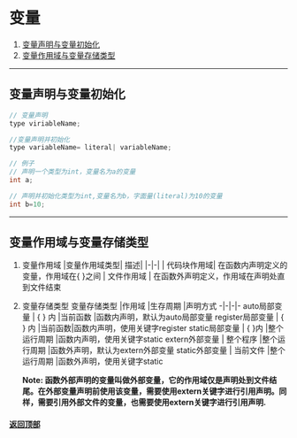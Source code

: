 [0.0]: #变量
[1.0]: #变量声明与变量初始化
[2.0]: #变量作用域与变量存储类型



# 变量
1. [变量声明与变量初始化][1.0]
2. [变量作用域与变量存储类型][2.0]

---
## 变量声明与变量初始化
```C 
// 变量声明  
type viriableName;

//变量声明并初始化
type variableName= literal| variableName;
```        
```C     
// 例子
// 声明一个类型为int，变量名为a的变量  
int a;

// 声明并初始化类型为int,变量名为b，字面量(literal)为10的变量       
int b=10;
```
---
## 变量作用域与变量存储类型
1. 变量作用域
    |变量作用域类型| 描述|
    |-|-|
    | 代码块作用域| 在函数内声明定义的变量，作用域在{ }之间
    | 文件作用域 | 在函数外声明定义，作用域在声明处直到文件结束

2. 变量存储类型
    变量存储类型    |作用域    |生存周期    |声明方式
    -|-|-|-
    auto局部变量   | { } 内   |当前函数 |函数内声明，默认为auto局部变量
    register局部变量 | { } 内 |当前函数|函数内声明，使用关键字register
    static局部变量  | { }内    |整个运行周期 |函数内声明，使用关键字static
    extern外部变量  | 整个程序 |整个运行周期 |函数外声明，默认为extern外部变量
    static外部变量  | 当前文件 |整个运行周期 |函数外声明，使用关键字static
        
    **Note: 函数外部声明的变量叫做外部变量，它的作用域仅是声明处到文件结尾。在外部变量声明前使用该变量，需要使用extern关键字进行引用声明。同样，需要引用外部文件的变量，也需要使用extern关键字进行引用声明.**

    
#### [返回顶部][0.0]